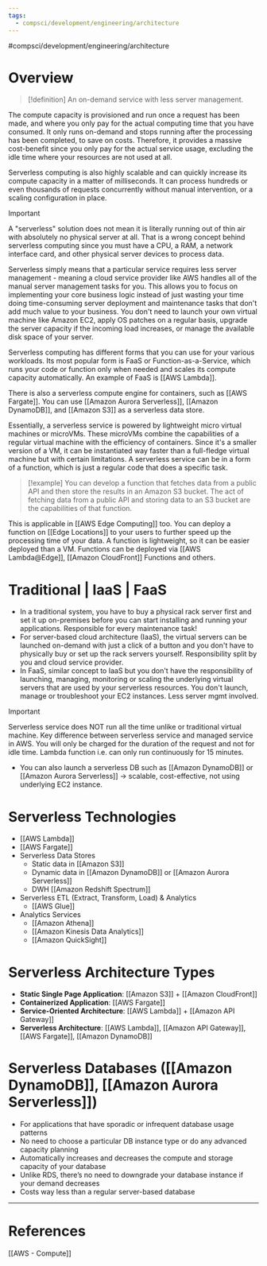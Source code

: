 ```yaml
---
tags:
  - compsci/development/engineering/architecture
---
```

#compsci/development/engineering/architecture 
# Overview

>[!definition]
>An on-demand service with less server management. 

The compute capacity is provisioned and run once a request has been made, and where you only pay for the actual computing time that you have consumed. It only runs on-demand and stops running after the processing has been completed, to save on costs. Therefore, it provides a massive cost-benefit since you only pay for the actual service usage, excluding the idle time where your resources are not used at all.

Serverless computing is also highly scalable and can quickly increase its compute capacity in a matter of milliseconds. It can process hundreds or even thousands of requests concurrently without manual intervention, or a scaling configuration in place.  

>[!Important]
>A "serverless" solution does not mean it is literally running out of thin air with absolutely no physical server at all. That is a wrong concept behind serverless computing since you must have a CPU, a RAM, a network interface card, and other physical server devices to process data. 

Serverless simply means that a particular service requires less server management - meaning a cloud service provider like AWS handles all of the manual server management tasks for you. This allows you to focus on implementing your core business logic instead of just wasting your time doing time-consuming server deployment and maintenance tasks that don't add much value to your business. You don't need to launch your own virtual machine like Amazon EC2, apply OS patches on a regular basis, upgrade the server capacity if the incoming load increases, or manage the available disk space of your server. 

Serverless computing has different forms that you can use for your various workloads. Its most popular form is FaaS or Function-as-a-Service, which runs your code or function only when needed and scales its compute capacity automatically. An example of FaaS is [[AWS Lambda]]. 

There is also a serverless compute engine for containers, such as [[AWS Fargate]]. You can use [[Amazon Aurora Serverless]], [[Amazon DynamoDB]], and [[Amazon S3]] as a serverless data store. 

Essentially, a serverless service is powered by lightweight micro virtual machines or microVMs. These microVMs combine the capabilities of a regular virtual machine with the efficiency of containers. Since it's a smaller version of a VM, it can be instantiated way faster than a full-fledge virtual machine but with certain limitations. A serverless service can be in a form of a function, which is just a regular code that does a specific task. 


>[!example]
>You can develop a function that fetches data from a public API and then store the results in an Amazon S3 bucket. The act of fetching data from a public API and storing data to an S3 bucket are the capabilities of that function.

This is applicable in [[AWS Edge Computing]] too. You can deploy a function on [[Edge Locations]] to your users to further speed up the processing time of your data. A function is lightweight, so it can be easier deployed than a VM. Functions can be deployed via [[AWS Lambda@Edge]], [[Amazon CloudFront]] Functions and others.

# Traditional | IaaS | FaaS

- In a traditional system, you have to buy a physical rack server first and set it up on-premises before you can start installing and running your applications. Responsible for every maintenance task!
- For server-based cloud architecture (IaaS), the virtual servers can be launched on-demand with just a click of a button and you don't have to physically buy or set up the rack servers yourself. Responsibility split by you and cloud service provider.
- In FaaS, similar concept to IaaS but you don't have the responsibility of launching, managing, monitoring or scaling the underlying virtual servers that are used by your serverless resources. You don't launch, manage  or troubleshoot your EC2 instances. Less server mgmt involved.

>[!important]
>Serverless service does NOT run all the time unlike or traditional virtual machine. Key difference between serverless service and managed service in AWS. You will only be charged for the duration of the request and not for idle time. Lambda function i.e. can only run continuously for 15 minutes.

- You can also launch a serverless DB such as [[Amazon DynamoDB]] or [[Amazon Aurora Serverless]] -> scalable, cost-effective, not using underlying EC2 instance.

# Serverless Technologies

- [[AWS Lambda]]
- [[AWS Fargate]]
- Serverless Data Stores
	- Static data in [[Amazon S3]]
	- Dynamic data in [[Amazon DynamoDB]] or [[Amazon Aurora Serverless]]
	- DWH [[Amazon Redshift Spectrum]]
- Serverless ETL (Extract, Transform, Load) & Analytics
	- [[AWS Glue]]
- Analytics Services
	- [[Amazon Athena]]
	- [[Amazon Kinesis Data Analytics]]
	- [[Amazon QuickSight]]

# Serverless Architecture Types

- **Static Single Page Application**: [[Amazon S3]] + [[Amazon CloudFront]]
- **Containerized Application**: [[AWS Fargate]]
- **Service-Oriented Architecture**: [[AWS Lambda]] + [[Amazon API Gateway]]
- **Serverless Architecture**: [[AWS Lambda]], [[Amazon API Gateway]], [[AWS Fargate]], [[Amazon DynamoDB]]

# Serverless Databases ([[Amazon DynamoDB]], [[Amazon Aurora Serverless]])
- For applications that have sporadic or infrequent database usage patterns
- No need to choose a particular DB instance type or do any advanced capacity planning
- Automatically increases and decreases the compute and storage capacity of your database
- Unlike RDS, there’s no need to downgrade your database instance if your demand decreases
- Costs way less than a regular server-based database


___
# References
[[AWS - Compute]]